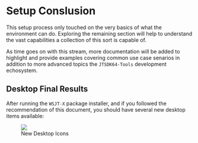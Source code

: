 # Setup Conslusion

This setup process only touched on the very basics of what the environment can do. Exploring the remaining section will help to understand the vast capabilities a collection of this sort is capable of.

As time goes on with this stream, more documentation will be added to highlight and provide examples covering common use case senarios in addition to more advanced topics the `JTSDK64-Tools` development echosystem.

## Desktop Final Results

After running the `WSJT-X` package installer, and if you followed the recommendation of this document, you should have several new desktop items available:

<figure>
  <img src="../images/6-Run-Setup=1a" width=auto />
  <figcaption>New Desktop Icons</figcaption>
</figure>

